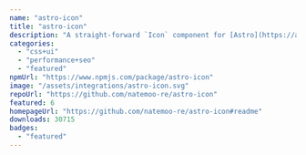 ```yaml
---
name: "astro-icon"
title: "astro-icon"
description: "A straight-forward `Icon` component for [Astro](https://astro.build)."
categories:
  - "css+ui"
  - "performance+seo"
  - "featured"
npmUrl: "https://www.npmjs.com/package/astro-icon"
image: "/assets/integrations/astro-icon.svg"
repoUrl: "https://github.com/natemoo-re/astro-icon"
featured: 6
homepageUrl: "https://github.com/natemoo-re/astro-icon#readme"
downloads: 30715
badges:
  - "featured"
---
```

